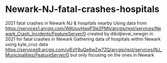 # Newark-NJ-fatal-crashes-hospitals
2021 fatal crashes in Newark NJ &amp; hospitals nearby
Using data from https://services1.arcgis.com/WAUuvHqqP3le2PMh/arcgis/rest/services/Newark_Crash_Incidents/FeatureServer/0 created by dikidjievai_newgin in 2021 for fatal crashes in Newark 
Gathering data of hospitals within Newark using kyle_cruz data https://services9.arcgis.com/uIEsY8uQe6wZw7ZQ/arcgis/rest/services/NJ_Municipalities/FeatureServer/0 but only focusing on the ones in Newark
